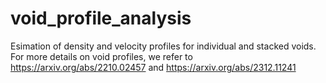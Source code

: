 # void_profile_analysis
Esimation of density and velocity profiles for individual and stacked voids. For more details on void profiles, we refer to https://arxiv.org/abs/2210.02457 and https://arxiv.org/abs/2312.11241
